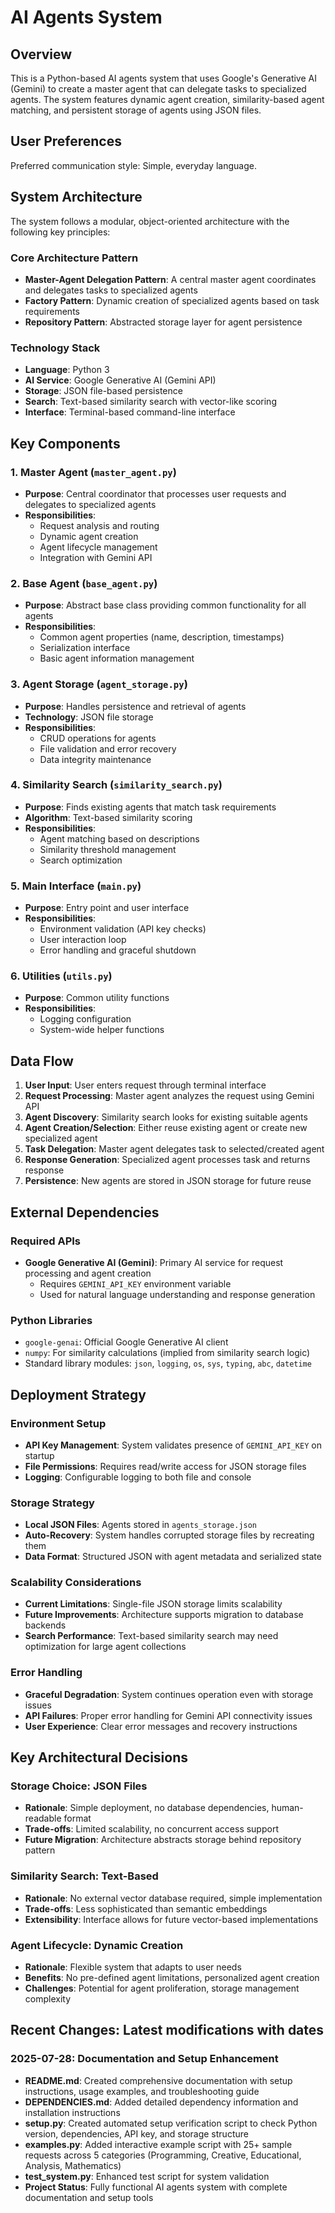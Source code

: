 # AI Agents System

## Overview

This is a Python-based AI agents system that uses Google's Generative AI (Gemini) to create a master agent that can delegate tasks to specialized agents. The system features dynamic agent creation, similarity-based agent matching, and persistent storage of agents using JSON files.

## User Preferences

Preferred communication style: Simple, everyday language.

## System Architecture

The system follows a modular, object-oriented architecture with the following key principles:

### Core Architecture Pattern
- **Master-Agent Delegation Pattern**: A central master agent coordinates and delegates tasks to specialized agents
- **Factory Pattern**: Dynamic creation of specialized agents based on task requirements
- **Repository Pattern**: Abstracted storage layer for agent persistence

### Technology Stack
- **Language**: Python 3
- **AI Service**: Google Generative AI (Gemini API)
- **Storage**: JSON file-based persistence
- **Search**: Text-based similarity search with vector-like scoring
- **Interface**: Terminal-based command-line interface

## Key Components

### 1. Master Agent (`master_agent.py`)
- **Purpose**: Central coordinator that processes user requests and delegates to specialized agents
- **Responsibilities**: 
  - Request analysis and routing
  - Dynamic agent creation
  - Agent lifecycle management
  - Integration with Gemini API

### 2. Base Agent (`base_agent.py`)
- **Purpose**: Abstract base class providing common functionality for all agents
- **Responsibilities**:
  - Common agent properties (name, description, timestamps)
  - Serialization interface
  - Basic agent information management

### 3. Agent Storage (`agent_storage.py`)
- **Purpose**: Handles persistence and retrieval of agents
- **Technology**: JSON file storage
- **Responsibilities**:
  - CRUD operations for agents
  - File validation and error recovery
  - Data integrity maintenance

### 4. Similarity Search (`similarity_search.py`)
- **Purpose**: Finds existing agents that match task requirements
- **Algorithm**: Text-based similarity scoring
- **Responsibilities**:
  - Agent matching based on descriptions
  - Similarity threshold management
  - Search optimization

### 5. Main Interface (`main.py`)
- **Purpose**: Entry point and user interface
- **Responsibilities**:
  - Environment validation (API key checks)
  - User interaction loop
  - Error handling and graceful shutdown

### 6. Utilities (`utils.py`)
- **Purpose**: Common utility functions
- **Responsibilities**:
  - Logging configuration
  - System-wide helper functions

## Data Flow

1. **User Input**: User enters request through terminal interface
2. **Request Processing**: Master agent analyzes the request using Gemini API
3. **Agent Discovery**: Similarity search looks for existing suitable agents
4. **Agent Creation/Selection**: Either reuse existing agent or create new specialized agent
5. **Task Delegation**: Master agent delegates task to selected/created agent
6. **Response Generation**: Specialized agent processes task and returns response
7. **Persistence**: New agents are stored in JSON storage for future reuse

## External Dependencies

### Required APIs
- **Google Generative AI (Gemini)**: Primary AI service for request processing and agent creation
  - Requires `GEMINI_API_KEY` environment variable
  - Used for natural language understanding and response generation

### Python Libraries
- `google-genai`: Official Google Generative AI client
- `numpy`: For similarity calculations (implied from similarity search logic)
- Standard library modules: `json`, `logging`, `os`, `sys`, `typing`, `abc`, `datetime`

## Deployment Strategy

### Environment Setup
- **API Key Management**: System validates presence of `GEMINI_API_KEY` on startup
- **File Permissions**: Requires read/write access for JSON storage files
- **Logging**: Configurable logging to both file and console

### Storage Strategy
- **Local JSON Files**: Agents stored in `agents_storage.json`
- **Auto-Recovery**: System handles corrupted storage files by recreating them
- **Data Format**: Structured JSON with agent metadata and serialized state

### Scalability Considerations
- **Current Limitations**: Single-file JSON storage limits scalability
- **Future Improvements**: Architecture supports migration to database backends
- **Search Performance**: Text-based similarity search may need optimization for large agent collections

### Error Handling
- **Graceful Degradation**: System continues operation even with storage issues
- **API Failures**: Proper error handling for Gemini API connectivity issues
- **User Experience**: Clear error messages and recovery instructions

## Key Architectural Decisions

### Storage Choice: JSON Files
- **Rationale**: Simple deployment, no database dependencies, human-readable format
- **Trade-offs**: Limited scalability, no concurrent access support
- **Future Migration**: Architecture abstracts storage behind repository pattern

### Similarity Search: Text-Based
- **Rationale**: No external vector database required, simple implementation
- **Trade-offs**: Less sophisticated than semantic embeddings
- **Extensibility**: Interface allows for future vector-based implementations

### Agent Lifecycle: Dynamic Creation
- **Rationale**: Flexible system that adapts to user needs
- **Benefits**: No pre-defined agent limitations, personalized agent creation
- **Challenges**: Potential for agent proliferation, storage management complexity

## Recent Changes: Latest modifications with dates

### 2025-07-28: Documentation and Setup Enhancement
- **README.md**: Created comprehensive documentation with setup instructions, usage examples, and troubleshooting guide
- **DEPENDENCIES.md**: Added detailed dependency information and installation instructions  
- **setup.py**: Created automated setup verification script to check Python version, dependencies, API key, and storage structure
- **examples.py**: Added interactive example script with 25+ sample requests across 5 categories (Programming, Creative, Educational, Analysis, Mathematics)
- **test_system.py**: Enhanced test script for system validation
- **Project Status**: Fully functional AI agents system with complete documentation and setup tools